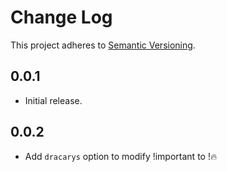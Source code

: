 # Change Log

This project adheres to [Semantic Versioning](http://semver.org/).

## 0.0.1
* Initial release.

## 0.0.2
* Add `dracarys` option to modify !important to !🔥